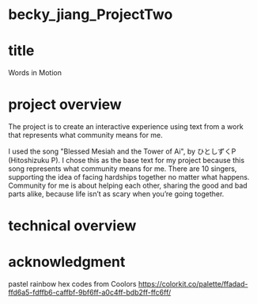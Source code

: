 # becky_jiang_ProjectTwo

 
# title
Words in Motion


# project overview
The project is to create an interactive experience using text from a work that represents what community means for me.

I used the song "Blessed Mesiah and the Tower of Ai", by ひとしずくP  (Hitoshizuku P). I chose this as the base text for my project because this song represents what community means for me. There are 10 singers, supporting the idea of facing hardships together no matter what happens. Community for me is about helping each other, sharing the good and bad parts alike, because life isn’t as scary when you’re going together.


# technical overview


# acknowledgment
pastel rainbow hex codes from Coolors 
https://colorkit.co/palette/ffadad-ffd6a5-fdffb6-caffbf-9bf6ff-a0c4ff-bdb2ff-ffc6ff/
